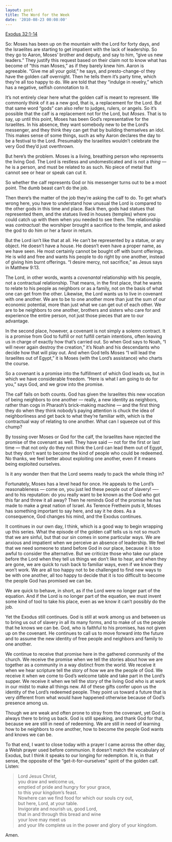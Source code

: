 ```yaml
---
layout: post
title: The Word for the Week
date: '2010-08-23 00:08:00'
---
```



[Exodus 32:1-14](http://bible.oremus.org/?ql=149781423)

So: Moses has been up on the mountain with the Lord for forty days, and the Israelites are starting to get impatient with the lack of leadership. So they go to Aaron, Moses’ brother and deputy, and say to him, “give us new leaders.” They justify this request based on their claim not to know what has become of “this man Moses,” as if they barely knew him. Aaron is agreeable. “Give me all your gold,” he says, and presto-change-o! they have the golden calf overnight. Then he tells them it’s party time, which they’re all too happy to do. We are told that they “indulge in revelry,” which has a negative, selfish connotation to it.

It’s not entirely clear here what the golden calf is meant to represent. We commonly think of it as a new god, that is, a replacement for the Lord. But that same word “gods” can also refer to judges, rulers, or angels. So it’s possible that the calf is a replacement not for the Lord, but *Moses*. That is to say, up until this point, Moses has been God’s representative for the Israelites. In his absence, they want somebody new to be the Lord’s messenger, and they think they can get that by building themselves an idol. This makes sense of some things, such as why Aaron declares the day to be a festival to the Lord. Presumably the Israelites wouldn’t celebrate the very God they’d just overthrown.

But here’s the problem. Moses is a living, breathing person who represents the living God. The Lord is restless and undomesticated and is not a *thing* — he is a person, and must be related to as such. No piece of metal that cannot see or hear or speak can cut it.

So whether the calf represents God or his messenger turns out to be a moot point. The dumb beast can’t do the job.

[]()

Then there’s the matter of the job they’re asking the calf to do. To get what’s wrong here, you have to understand how unusual the Lord is compared to the other gods in this time and place. Back then, gods had statues that represented them, and the statues lived in houses (temples) where you could catch up with them when you needed to see them. The relationship was *contractual*: the worshiper brought a sacrifice to the temple, and asked the god to do him or her a favor in return.

But the Lord isn’t like that at all. He can’t be represented by a statue, or any object. He doesn’t have a house. He doesn’t even have a proper name, as we have seen. He most certainly cannot be bought off with burnt offerings. He is wild and free and wants his people to do right by one another, instead of giving him burnt offerings. “I desire mercy, not sacrifice,” as Jesus says in Matthew 9:13.

The Lord, in other words, wants a *covenantal* relationship with his people, not a contractual relationship. That means, in the first place, that he wants to relate to his people as neighbors or as a family, not on the basis of what one can get from the other. Likewise, the Lord wants us to live in covenant with one another. We are to be to one another more than just the sum of our economic potential, more than just what we can get out of each other. We are to be neighbors to one another, brothers and sisters who care for and experience the entire person, not just those pieces that are to our advantage.

In the second place, however, a covenant is not simply a solemn contract. It is a promise from God to fulfill or not fulfill certain intentions, often leaving us in charge of exactly how that’s carried out. So when God says to Noah, “I will never again destroy the creation,” it’s Noah and his descendants who decide how that will play out. And when God tells Moses “I will lead the Israelites out of Egypt,” it is Moses (with the Lord’s assistance) who charts the course.

So a covenant is a promise into the fulfillment of which God leads us, but in which we have considerable freedom. “Here is what I am going to do for you,” says God, and we grow into the promise.

The calf fails on both counts. God has given the Israelites this new vocation of being neighbors to one another — really, a new identity as neighbors, rather than cogs in Pharaoh’s brick-making machine — and the first thing they do when they think nobody’s paying attention is chuck the idea of neighborliness and get back to what they’re familiar with, which is the contractual way of relating to one another. What can I squeeze out of this chump?

By tossing over Moses or God for the calf, the Israelites have rejected the promise of the covenant as well. They have said — not for the first or last time — that not only do they not think the Lord can lead them out of Egypt, but they don’t want to become the kind of people who could be redeemed. No thanks, we feel better about exploiting one another, even if it means being exploited ourselves.

Is it any wonder then that the Lord seems ready to pack the whole thing in?

Fortunately, Moses has a level head for once. He appeals to the Lord’s reasonableness — come on, you just led these people out of slavery! —- and to his reputation: do you really want to be known as the God who got this far and threw it all away? Then he reminds God of the promise he has made to make a great nation of Israel. As Terence Fretheim puts it, Moses has something important to say here, and say it he does. As a consequence, God changes his mind, and the Exodus continues.

It continues in our own day, I think, which is a good way to begin wrapping up this series. What the episode of the golden calf tells us is not so much that we are sinful, but that our sin comes in some particular ways. We are anxious and impatient when we perceive an absence of leadership. We feel that we need someone to stand before God in our place, because it is too awful to consider the alternative. But we criticize those who take our place before the Lord when they tell us things we don’t like to hear, and when they are gone, we are quick to rush back to familiar ways, even if we know they won’t work. We are all too happy not to be challenged to find new ways to be with one another, all too happy to decide that it is too difficult to become the people God has promised we can be.

We are quick to behave, in short, as if the Lord were no longer part of the equation. And if the Lord is no longer part of the equation, we must invent some kind of tool to take his place, even as we know it can’t possibly do the job.

Yet the Exodus still continues. God is still at work among us and between us to bring us out of slavery in all its many forms, and to make of us the people that he knows we can be. God, who is faithful to his promises, has not given up on the covenant. He continues to call us to move forward into the future and to assume the new identity of free people and neighbors and family to one another.

We continue to receive that promise here in the gathered community of the church. We receive the promise when we tell the stories about how we are together as a community in a way distinct from the world. We receive it when we hear scripture tell the story of how we are the people of God. We receive it when we come to God’s welcome table and take part in the Lord’s supper. We receive it when we tell the story of the living God who is at work in our midst to make all things new. All of these gifts confer upon us the identity of the Lord’s redeemed people. They point us toward a future that is very different from what would have happened otherwise because of God’s presence among us.

Though we are weak and often prone to stray from the covenant, yet God is always there to bring us back. God is still speaking, and thank God for that, because we are still in need of redeeming. We are still in need of learning how to be neighbors to one another, how to become the people God wants and knows we can be.

To that end, I want to close today with a prayer I came across the other day, a Welsh prayer used before communion. It doesn’t match the vocabulary of Exodus, but I think it speaks to our longing for redemption. It is, in that sense, the opposite of the “get-it-for-ourselves” spirit of the golden calf. Listen:

> Lord Jesus Christ,  
> you draw and welcome us,  
> emptied of pride and hungry for your grace,  
> to this your kingdom’s feast.  
> Nowhere can we find food for which our souls cry out,  
> but here, Lord, at your table.  
> Invigorate and nourish us, good Lord,  
> that in and through this bread and wine  
> your love may meet us  
> and your life complete us in the power and glory of your kingdom.

Amen.


